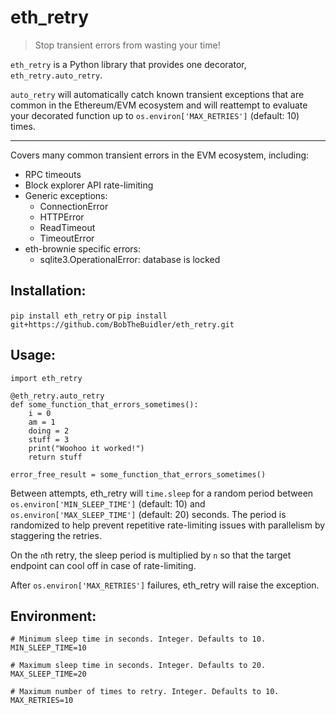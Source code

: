 
# eth_retry
> Stop transient errors from wasting your time!

`eth_retry` is a Python library that provides one decorator, `eth_retry.auto_retry`.

`auto_retry` will automatically catch known transient exceptions that are common in the Ethereum/EVM ecosystem and will reattempt to evaluate your decorated function up to `os.environ['MAX_RETRIES']` (default: 10) times.

------------

Covers many common transient errors in the EVM ecosystem, including:
- RPC timeouts
- Block explorer API rate-limiting
- Generic exceptions:
  - ConnectionError
  - HTTPError
  - ReadTimeout
  - TimeoutError
- eth-brownie specific errors:
  - sqlite3.OperationalError: database is locked

## Installation:
`pip install eth_retry`
or
`pip install git+https://github.com/BobTheBuidler/eth_retry.git`

## Usage:
```
import eth_retry

@eth_retry.auto_retry
def some_function_that_errors_sometimes():
    i = 0
    am = 1
    doing = 2
    stuff = 3
	print("Woohoo it worked!")
    return stuff

error_free_result = some_function_that_errors_sometimes()
```

Between attempts, eth_retry will `time.sleep` for a random period between `os.environ['MIN_SLEEP_TIME']` (default: 10) and `os.environ['MAX_SLEEP_TIME']` (default: 20) seconds. The period is randomized to help prevent repetitive rate-limiting issues with parallelism by staggering the retries.

On the `n`th retry, the sleep period is multiplied by `n` so that the target endpoint can cool off in case of rate-limiting.

After `os.environ['MAX_RETRIES']` failures, eth_retry will raise the exception.

## Environment:
```
# Minimum sleep time in seconds. Integer. Defaults to 10.
MIN_SLEEP_TIME=10

# Maximum sleep time in seconds. Integer. Defaults to 20.
MAX_SLEEP_TIME=20

# Maximum number of times to retry. Integer. Defaults to 10.
MAX_RETRIES=10
```